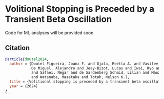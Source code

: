 # Volitional Stopping is Preceded by a Transient Beta Oscillation

Code for ML analyses will be provided soon.

## Citation
```bibtex
@article{doutel2024,
  author = {Doutel Figueira, Joana F. and Ojala, Reetta A. and Vasilev, Dmitrii and
            De Miguel, Alejandro and Jeay-Bizot, Lucas and Iwai, Ryo and Raposo, Isabel
            and Safaei, Negar and de Sardenberg Schmid, Lilian and Maoz, Uri
            and Watanabe, Masataka and Totah, Nelson K.},
  title = {Volitional stopping is preceded by a transient beta oscillation},
  year = {2024}
}
´´´
